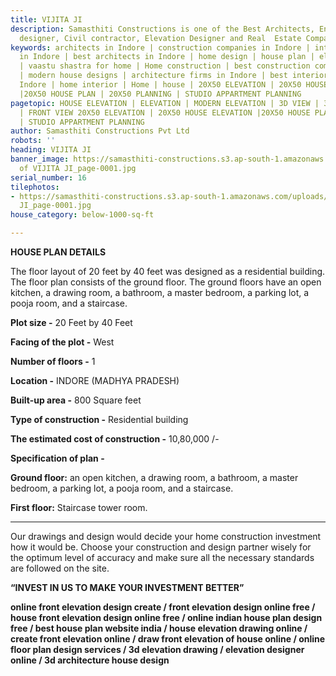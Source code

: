 ```yaml
---
title: VIJITA JI
description: Samasthiti Constructions is one of the Best Architects, Engineer, Interior
  designer, Civil contractor, Elevation Designer and Real  Estate Companies in Indore.
keywords: architects in Indore | construction companies in Indore | interior designer
  in Indore | best architects in Indore | home design | house plan | elevation design
  | vaastu shastra for home | Home construction | best construction companies in Indore
  | modern house designs | architecture firms in Indore | best interior designer in
  Indore | home interior | Home | house | 20X50 ELEVATION | 20X50 HOUSE ELEVATION
  |20X50 HOUSE PLAN | 20X50 PLANNING | STUDIO APPARTMENT PLANNING
pagetopic: HOUSE ELEVATION | ELEVATION | MODERN ELEVATION | 3D VIEW | 3D ELEVATION
  | FRONT VIEW 20X50 ELEVATION | 20X50 HOUSE ELEVATION |20X50 HOUSE PLAN | 20X50 PLANNING
  | STUDIO APPARTMENT PLANNING
author: Samasthiti Constructions Pvt Ltd
robots: ''
heading: VIJITA JI
banner_image: https://samasthiti-constructions.s3.ap-south-1.amazonaws.com/uploads/Copy
  of VIJITA JI_page-0001.jpg
serial_number: 16
tilephotos:
- https://samasthiti-constructions.s3.ap-south-1.amazonaws.com/uploads/Copy of VIJITA
  JI_page-0001.jpg
house_category: below-1000-sq-ft

---
```

**HOUSE PLAN DETAILS**

The floor layout of 20 feet by 40 feet was designed as a residential building. The floor plan consists of the ground floor. The ground floors have an open kitchen, a drawing room, a bathroom, a master bedroom, a parking lot, a pooja room, and a staircase.

**Plot size -** 20 Feet by 40 Feet

**Facing of the plot -** West

**Number of floors -** 1

**Location -** INDORE (MADHYA PRADESH)

**Built-up area -** 800 Square feet

**Type of construction -** Residential building

**The estimated cost of construction -** 10,80,000 /-

**Specification of plan -**

**Ground floor:** an open kitchen, a drawing room, a bathroom, a master bedroom, a parking lot, a pooja room, and a staircase.

**First floor:** Staircase tower room.

***

Our drawings and design would decide your home construction investment how it would be. Choose your construction and design partner wisely for the optimum level of accuracy and make sure all the necessary standards are followed on the site.

**“INVEST IN US TO MAKE YOUR INVESTMENT BETTER”**

**online front elevation design create / front elevation design online free / house front elevation design online free / online indian house plan design free / best house plan website india / house elevation drawing online / create front elevation online / draw front elevation of house online / online floor plan design services / 3d elevation drawing / elevation designer online / 3d architecture house design**